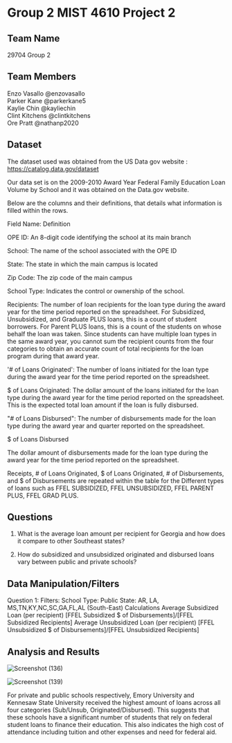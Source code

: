 # Group 2 MIST 4610 Project 2




## Team Name
29704 Group 2

## Team Members
Enzo Vasallo @enzovasallo <br>
Parker Kane @parkerkane5 <br>
Kaylie Chin @kayliechin <br>
Clint Kitchens @clintkitchens <br>
Ore Pratt @nathanp2020 <br>

## Dataset
The dataset used was obtained from the US Data gov website : https://catalog.data.gov/dataset

Our data set is on the 2009-2010 Award Year Federal Family Education Loan Volume by School and it was obtained on the Data.gov website. 


Below are the columns and their definitions, that details what information is filled within the rows. 




Field Name:      Definition

OPE ID:          An 8-digit code identifying the school at its main branch <br>

School:          The name of the school associated with the OPE ID <br>

State:           The state in which the main campus is located <br>

Zip Code:        The zip code of the main campus <br>

School Type:     Indicates the control or ownership of the school.   <br>

Recipients:      The number of loan recipients for the loan type during the award year for the time period reported on the spreadsheet.  For Subsidized, Unsubsidized, and Graduate PLUS loans, this is a count of student borrowers.  For Parent PLUS loans, this is a count of the students on whose behalf the loan was taken.  Since students can have multiple loan types in the same award year, you cannot sum the recipient counts from the four categories to obtain an accurate count of total recipients for the loan program during that award year. <br>

'# of Loans Originated':
The number of loans initiated for the loan type during the award year for the time period reported on the spreadsheet.  <br> 

$ of Loans Originated:
The dollar amount of the loans initiated for the loan type during the award year for the time period reported on the spreadsheet.  This is the expected total loan amount if the loan is fully disbursed.  <br>

"# of Loans Disbursed":
The number of disbursements made for the loan type during the award year and quarter reported on the spreadsheet.   <br>

$ of Loans Disbursed

The dollar amount of disbursements made for the loan type during the award year for the time period reported on the spreadsheet.   <br>

Receipts, # of Loans Originated,	 $ of Loans Originated, # of Disbursements, and $ of Disbursements are repeated within the table for the Different types of loans such as FFEL SUBSIDIZED, FFEL UNSUBSIDIZED, FFEL PARENT PLUS, FFEL GRAD PLUS.	
## Questions
1) What is the average loan amount per recipient for Georgia and how does it compare to other Southeast states?


2) How do subsidized and unsubsidized originated and disbursed loans vary between public and private schools?

## Data Manipulation/Filters
Question 1:
Filters:
School Type: Public
State: AR, LA, MS,TN,KY,NC,SC,GA,FL,AL (South-East)
Calculations
Average Subsidized Loan (per recipient)
[FFEL Subsidized $ of Disbursements]/[FFEL Subsidized Recipients]
Average Unsubsidized Loan (per recipient)
[FFEL Unsubsidized $ of Disbursements]/[FFEL Unsubsidized Recipients]

## Analysis and Results

![Screenshot (136)](https://github.com/parkerkane5/Group-2-MIST-4610-Project-2/assets/148779254/71e03ba0-d3e7-4a5a-9ee1-b1686580be55)

![Screenshot (139)](https://github.com/parkerkane5/Group-2-MIST-4610-Project-2/assets/148779254/41a7af75-1fbe-4586-a897-2c445fa0cd52)

For private and public schools respectively, Emory University and Kennesaw State University received the highest amount of loans across all four categories (Sub/Unsub, Originated/Disbursed). This suggests that these schools have a significant number of students that rely on federal student loans to finance their education. This also indicates the high cost of attendance including tuition and other expenses and need for federal aid. 

